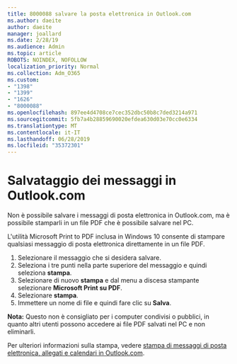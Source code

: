```yaml
---
title: 8000088 salvare la posta elettronica in Outlook.com
ms.author: daeite
author: daeite
manager: joallard
ms.date: 2/28/19
ms.audience: Admin
ms.topic: article
ROBOTS: NOINDEX, NOFOLLOW
localization_priority: Normal
ms.collection: Adm_O365
ms.custom:
- "1398"
- "1399"
- "1626"
- "8000088"
ms.openlocfilehash: 897ee4d4708ce7cec352dbc50b8c7ded3214a971
ms.sourcegitcommit: 5fb7a4b28859690020efdea630d03e70cc0e6334
ms.translationtype: MT
ms.contentlocale: it-IT
ms.lasthandoff: 06/28/2019
ms.locfileid: "35372301"
---
```

# <a name="saving-messages-in-outlookcom"></a>Salvataggio dei messaggi in Outlook.com

Non è possibile salvare i messaggi di posta elettronica in Outlook.com, ma è possibile stamparli in un file PDF che è possibile salvare nel PC.

L'utilità Microsoft Print to PDF inclusa in Windows 10 consente di stampare qualsiasi messaggio di posta elettronica direttamente in un file PDF.

1. Selezionare il messaggio che si desidera salvare.
2. Seleziona i tre punti nella parte superiore del messaggio e quindi seleziona **stampa**.
3. Selezionare di nuovo **stampa** e dal menu a discesa stampante selezionare **Microsoft Print su PDF**.
4. Selezionare **stampa**.
5. Immettere un nome di file e quindi fare clic su **Salva**.

**Nota:** Questo non è consigliato per i computer condivisi o pubblici, in quanto altri utenti possono accedere ai file PDF salvati nel PC e non eliminarli.

Per ulteriori informazioni sulla stampa, vedere [stampa di messaggi di posta elettronica, allegati e calendari in Outlook.com](https://support.office.com/article/c835b8e5-b310-4cab-ac15-b6eb95149855).